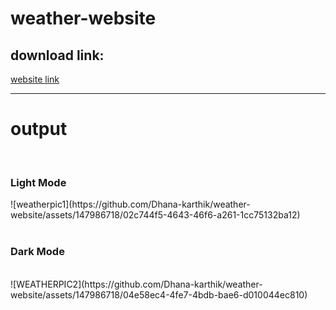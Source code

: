 # weather-website

<h2> download link:</h2>
<a href="https://655f57b99cde310a91a65e31--tubular-pika-3e6c43.netlify.app/">website link</a>
<br><hr>

# output
<br>
<h3>Light Mode</h3>
![weatherpic1](https://github.com/Dhana-karthik/weather-website/assets/147986718/02c744f5-4643-46f6-a261-1cc75132ba12)
<br><br>
<h3>Dark Mode</h3>
<br>
![WEATHERPIC2](https://github.com/Dhana-karthik/weather-website/assets/147986718/04e58ec4-4fe7-4bdb-bae6-d010044ec810)
